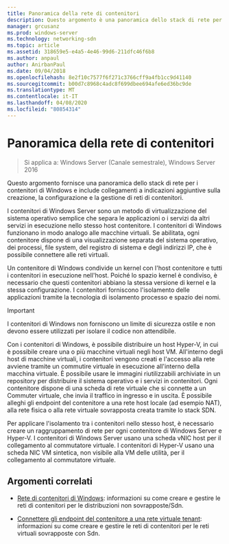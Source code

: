 ```yaml
---
title: Panoramica della rete di contenitori
description: Questo argomento è una panoramica dello stack di rete per i contenitori di Windows e include collegamenti a indicazioni aggiuntive sulla creazione, la configurazione e la gestione di reti di contenitori.
manager: grcusanz
ms.prod: windows-server
ms.technology: networking-sdn
ms.topic: article
ms.assetid: 318659e5-e4a5-4e46-99d6-211dfc46f6b8
ms.author: anpaul
author: AnirbanPaul
ms.date: 09/04/2018
ms.openlocfilehash: 8e2f10c7577f6f271c3766cff9a4fb1cc9d41140
ms.sourcegitcommit: b00d7c8968c4adc8f699dbee694afe6ed36bc9de
ms.translationtype: MT
ms.contentlocale: it-IT
ms.lasthandoff: 04/08/2020
ms.locfileid: "80854314"
---
```

# <a name="container-networking-overview"></a>Panoramica della rete di contenitori

>Si applica a: Windows Server (Canale semestrale), Windows Server 2016

Questo argomento fornisce una panoramica dello stack di rete per i contenitori di Windows e include collegamenti a indicazioni aggiuntive sulla creazione, la configurazione e la gestione di reti di contenitori.

I contenitori di Windows Server sono un metodo di virtualizzazione del sistema operativo semplice che separa le applicazioni o i servizi da altri servizi in esecuzione nello stesso host contenitore. I contenitori di Windows funzionano in modo analogo alle macchine virtuali. Se abilitata, ogni contenitore dispone di una visualizzazione separata del sistema operativo, dei processi, file system, del registro di sistema e degli indirizzi IP, che è possibile connettere alle reti virtuali. 

Un contenitore di Windows condivide un kernel con l'host contenitore e tutti i contenitori in esecuzione nell'host. Poiché lo spazio kernel è condiviso, è necessario che questi contenitori abbiano la stessa versione di kernel e la stessa configurazione. I contenitori forniscono l'isolamento delle applicazioni tramite la tecnologia di isolamento processo e spazio dei nomi.

>[!IMPORTANT]
>I contenitori di Windows non forniscono un limite di sicurezza ostile e non devono essere utilizzati per isolare il codice non attendibile. 

Con i contenitori di Windows, è possibile distribuire un host Hyper-V, in cui è possibile creare una o più macchine virtuali negli host VM. All'interno degli host di macchine virtuali, i contenitori vengono creati e l'accesso alla rete avviene tramite un commutire virtuale in esecuzione all'interno della macchina virtuale. È possibile usare le immagini riutilizzabili archiviate in un repository per distribuire il sistema operativo e i servizi in contenitori. Ogni contenitore dispone di una scheda di rete virtuale che si connette a un Commuter virtuale, che invia il traffico in ingresso e in uscita. È possibile alleghi gli endpoint del contenitore a una rete host locale (ad esempio NAT), alla rete fisica o alla rete virtuale sovrapposta creata tramite lo stack SDN.

Per applicare l'isolamento tra i contenitori nello stesso host, è necessario creare un raggruppamento di rete per ogni contenitore di Windows Server e Hyper-V. I contenitori di Windows Server usano una scheda vNIC host per il collegamento al commutatore virtuale. I contenitori di Hyper-V usano una scheda NIC VM sintetica, non visibile alla VM delle utilità, per il collegamento al commutatore virtuale. 

## <a name="related-topics"></a>Argomenti correlati 

- [Rete di contenitori di Windows](https://docs.microsoft.com/virtualization/windowscontainers/container-networking/architecture): informazioni su come creare e gestire le reti di contenitori per le distribuzioni non sovrapposte/Sdn.

- [Connettere gli endpoint del contenitore a una rete virtuale tenant](../../manage/Connect-container-endpoints-to-a-Tenant-Virtual-Network.md): informazioni su come creare e gestire le reti di contenitori per le reti virtuali sovrapposte con Sdn. 